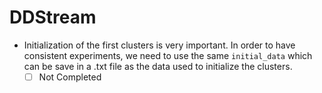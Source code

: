 # DDStream

- Initialization of the first clusters is very important. In order to have consistent experiments, we need to use the same `initial_data` which can be save in a .txt file as the data used to initialize the clusters.
    - [ ] Not Completed